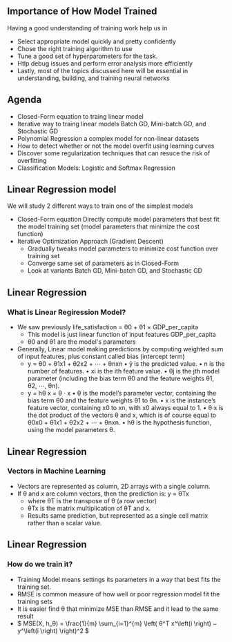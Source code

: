 ## Importance of How Model Trained
Having a good understanding of training work help us in
- Select appropriate model quickly and pretty confidently
- Chose the right training algorithm to use
- Tune a good set of hyperparameters for the task. 
- Htlp debug issues and perform error analysis more efficiently
- Lastly, most of the topics discussed here will be essential in understanding, building, and training neural networks

## Agenda
- Closed-Form equation to traing linear model
- Iterative way to traing linear models Batch GD, Mini-batch GD, and Stochastic GD
- Polynomial Regression a complex model for non-linear datasets
- How to detect whether or not the model overfit using learning curves
- Discover some regularization techniques that can resuce the risk of overfitting
- Classification Models: Logistic and Softmax Regression

## Linear Regression model
We will study 2 different ways to train one of the simplest models
- Closed-Form equation
  Directly compute model parameters that best fit the model training set (model parameters that minimize the cost function)
- Iterative Optimization Approach (Gradient Descent)
  * Gradually tweaks model parameters to minimize cost function over training set
  * Converge same set of parameters as in Closed-Form
  * Look at variants Batch GD, Mini-batch GD, and Stochastic GD

## Linear Regression
### What is Linear Regiression Model?

- We saw previously life_satisfaction = θ0 + θ1 × GDP_per_capita
  * This model is just linear function of input features GDP_per_capita
  * θ0 and θ1 are the model's parameters
- Generally, Linear model making predictions by computing weighted sum of input features, plus constant called bias (intercept term)
  * y = θ0 + θ1x1 + θ2x2 + ⋯ + θnxn
	• ŷ is the predicted value.
	• n is the number of features.
	• xi is the ith feature value.
	• θj is the jth model parameter (including the bias term θ0 and the feature weights θ1, θ2, ⋯, θn).
  * y = hθ x = θ · x
	• θ is the model’s parameter vector, containing the bias term θ0 and the feature weights θ1 to θn.
	• x is the instance’s feature vector, containing x0 to xn, with x0 always equal to 1.
	• θ·x is the dot product of the vectors θ and x, which is of course equal to θ0x0 + θ1x1 + θ2x2 + ⋯ + θnxn.
	• hθ is the hypothesis function, using the model parameters θ.

## Linear Regression
### Vectors in Machine Learning

- Vectors are represented as column, 2D arrays with a single column.
- If θ and x are column vectors, then the prediction is: y = θTx
  * where θT is the transpose of θ (a row vector)
  * θTx is the matrix multiplication of θT and x.
  * Results same prediction, but represented as a single cell matrix rather than a scalar value.

## Linear Regression
### How do we train it?

- Training Model means settings its parameters in a way that best fits the training set.
- RMSE is common measure of how well or poor regression model fit the training sets
- It is easier find θ that minimize MSE than RMSE and it lead to the same result
- $` MSE(X, h_θ) = \frac{1}{m} \sum_{i=1}^{m} \left( θ^T x^\left(i \right) − y^\left(i \right) \right)^2 `$
